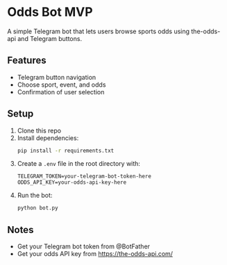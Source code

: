# Odds Bot MVP

A simple Telegram bot that lets users browse sports odds using the-odds-api and Telegram buttons.

## Features
- Telegram button navigation
- Choose sport, event, and odds
- Confirmation of user selection

## Setup
1. Clone this repo
2. Install dependencies:
   ```bash
   pip install -r requirements.txt
   ```
3. Create a `.env` file in the root directory with:
   ```env
   TELEGRAM_TOKEN=your-telegram-bot-token-here
   ODDS_API_KEY=your-odds-api-key-here
   ```
4. Run the bot:
   ```bash
   python bot.py
   ```

## Notes
- Get your Telegram bot token from @BotFather
- Get your odds API key from https://the-odds-api.com/ 